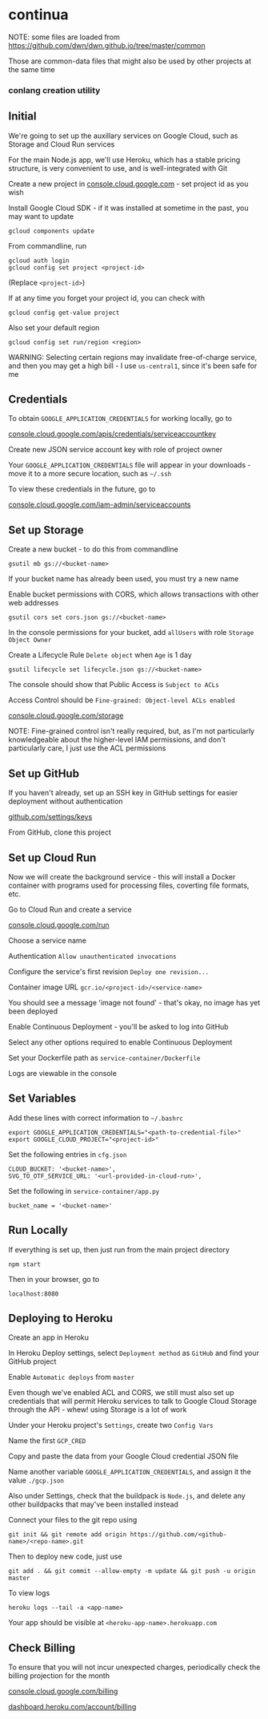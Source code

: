 # continua

NOTE: some files are loaded from https://github.com/dwn/dwn.github.io/tree/master/common

Those are common-data files that might also be used by other projects at the same time

### conlang creation utility

## Initial

We're going to set up the auxillary services on Google Cloud, such as Storage and Cloud Run services

For the main Node.js app, we'll use Heroku, which has a stable pricing structure, is very convenient to use, and is well-integrated with Git

Create a new project in [console.cloud.google.com](https://console.cloud.google.com) - set project id as you wish

Install Google Cloud SDK - if it was installed at sometime in the past, you may want to update

`gcloud components update`

From commandline, run

```
gcloud auth login
gcloud config set project <project-id>
```

(Replace `<project-id>`)

If at any time you forget your project id, you can check with

`gcloud config get-value project`

Also set your default region

`gcloud config set run/region <region>`

WARNING: Selecting certain regions may invalidate free-of-charge service, and then you may get a high bill - I use `us-central1`, since it's been safe for me

## Credentials

To obtain `GOOGLE_APPLICATION_CREDENTIALS` for working locally, go to

[console.cloud.google.com/apis/credentials/serviceaccountkey](https://console.cloud.google.com/apis/credentials/serviceaccountkey)

Create new JSON service account key with role of project owner

Your `GOOGLE_APPLICATION_CREDENTIALS` file will appear in your downloads - move it to a more secure location, such as `~/.ssh`

To view these credentials in the future, go to

[console.cloud.google.com/iam-admin/serviceaccounts](https://console.cloud.google.com/iam-admin/serviceaccounts)

## Set up Storage

Create a new bucket - to do this from commandline

```
gsutil mb gs://<bucket-name>
```

If your bucket name has already been used, you must try a new name

Enable bucket permissions with CORS, which allows transactions with other web addresses

```
gsutil cors set cors.json gs://<bucket-name>
```

In the console permissions for your bucket, add `allUsers` with role `Storage Object Owner`

Create a Lifecycle Rule `Delete object` when `Age` is 1 day

`gsutil lifecycle set lifecycle.json gs://<bucket-name>`

The console should show that Public Access is `Subject to ACLs`

Access Control should be `Fine-grained: Object-level ACLs enabled`

[console.cloud.google.com/storage](https://console.cloud.google.com/storage)

NOTE: Fine-grained control isn't really required, but, as I'm not particularly knowledgeable about the higher-level IAM permissions, and don't particularly care, I just use the ACL permissions

## Set up GitHub

If you haven't already, set up an SSH key in GitHub settings for easier deployment without authentication

[github.com/settings/keys](https://github.com/settings/keys)

From GitHub, clone this project

## Set up Cloud Run

Now we will create the background service - this will install a Docker container with programs used for processing files, coverting file formats, etc.

Go to Cloud Run and create a service

[console.cloud.google.com/run](https://console.cloud.google.com/run)

Choose a service name

Authentication `Allow unauthenticated invocations`

Configure the service's first revision `Deploy one revision...`

Container image URL `gcr.io/<project-id>/<service-name>`

You should see a message 'image not found' - that's okay, no image has yet been deployed

Enable Continuous Deployment - you'll be asked to log into GitHub

Select any other options required to enable Continuous Deployment

Set your Dockerfile path as `service-container/Dockerfile`

Logs are viewable in the console

## Set Variables

Add these lines with correct information to `~/.bashrc`

```
export GOOGLE_APPLICATION_CREDENTIALS="<path-to-credential-file>"
export GOOGLE_CLOUD_PROJECT="<project-id>"
```

Set the following entries in `cfg.json`

```
CLOUD_BUCKET: '<bucket-name>',
SVG_TO_OTF_SERVICE_URL: '<url-provided-in-cloud-run>',
```

Set the following in `service-container/app.py`

```
bucket_name = '<bucket-name>'
```

## Run Locally

If everything is set up, then just run from the main project directory

`npm start`

Then in your browser, go to

`localhost:8080`

## Deploying to Heroku

Create an app in Heroku

In Heroku Deploy settings, select `Deployment method` as `GitHub` and find your GitHub project

Enable `Automatic deploys` from `master`

Even though we've enabled ACL and CORS, we still must also set up credentials that will permit Heroku services to talk to Google Cloud Storage through the API - whew! using Storage is a lot of work

Under your Heroku project's `Settings`, create two `Config Vars`

Name the first `GCP_CRED`

Copy and paste the data from your Google Cloud credential JSON file

Name another variable `GOOGLE_APPLICATION_CREDENTIALS`, and assign it the value `./gcp.json`

Also under Settings, check that the buildpack is `Node.js`, and delete any other buildpacks that may've been installed instead

Connect your files to the git repo using

```
git init && git remote add origin https://github.com/<github-name>/<repo-name>.git
```

Then to deploy new code, just use

```
git add . && git commit --allow-empty -m update && git push -u origin master
```

To view logs
```
heroku logs --tail -a <app-name>
```

Your app should be visible at `<heroku-app-name>.herokuapp.com`

## Check Billing

To ensure that you will not incur unexpected charges, periodically check the billing projection for the month

[console.cloud.google.com/billing](https://console.cloud.google.com/billing)

[dashboard.heroku.com/account/billing](https://dashboard.heroku.com/account/billing)

